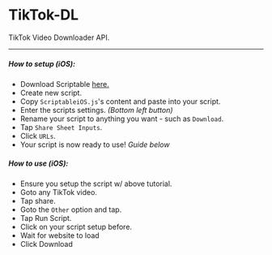 # TikTok-DL
TikTok Video Downloader API. 
<hr>

##### <b>How to setup (iOS):</b>
* Download Scriptable <a href=https://apps.apple.com/us/app/scriptable/id1405459188>here.</a>
* Create new script.
* Copy `ScriptableiOS.js`'s content and paste into your script.
* Enter the scripts settings. *(Bottom left button)*
* Rename your script to anything you want - such as `Download`.
* Tap `Share Sheet Inputs`.
* Click `URLs`.
* Your script is now ready to use! *Guide below*

##### <b>How to use (iOS):</b>
* Ensure you setup the script w/ above tutorial.
* Goto any TikTok video.
* Tap share.
* Goto the `Other` option and tap.
* Tap Run Script.
* Click on your script setup before.
* Wait for website to load
* Click Download
